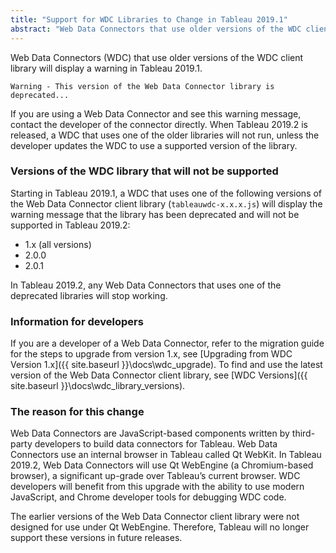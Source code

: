 ```yaml
---
title: "Support for WDC Libraries to Change in Tableau 2019.1"
abstract: "Web Data Connectors that use older versions of the WDC client library will display a warning in Tableau 2019.1. When Tableau 2019.2 is released, those WDCs will not run unless they have been updated."
---
```


Web Data Connectors (WDC) that use older versions of the WDC client library will display a warning in Tableau 2019.1.

`Warning - This version of the Web Data Connector library is deprecated...`

If you are using a Web Data Connector and see this warning message, contact the developer of the connector directly. When Tableau 2019.2 is released, a WDC that uses one of the older libraries will not run, unless the developer updates the WDC to use a supported version of the library.

### Versions of the WDC library that will not be supported

Starting in Tableau 2019.1, a WDC that uses one of the following versions of the Web Data Connector client library (`tableauwdc-x.x.x.js`) will display the warning message that the library has been deprecated and will not be supported in Tableau 2019.2:

- 1.x (all versions)
- 2.0.0
- 2.0.1

In Tableau 2019.2, any Web Data Connectors that uses one of the deprecated libraries will stop working.

### Information for developers

 If you are a developer of a Web Data Connector, refer to the migration guide for the steps to upgrade from version 1.x, see [Upgrading from WDC Version 1.x]({{ site.baseurl }}\docs\wdc_upgrade). To find and use the latest version of the Web Data Connector client library, see [WDC Versions]({{ site.baseurl }}\docs\wdc_library_versions).

### The reason for this change

Web Data Connectors are JavaScript-based components written by third-party developers to build data connectors for Tableau. Web Data Connectors use an internal browser in Tableau called Qt WebKit. In Tableau 2019.2, Web Data Connectors will use Qt WebEngine (a Chromium-based browser), a significant up-grade over Tableau’s current browser. WDC developers will benefit from this upgrade with the ability to use modern JavaScript, and Chrome developer tools for debugging WDC code.

The earlier versions of the Web Data Connector client library were not designed for use under Qt WebEngine. Therefore, Tableau will no longer support these versions in future releases.
